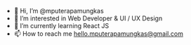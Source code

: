 - 👋 Hi, I’m @mputerapamungkas
- 👀 I’m interested in Web Developer & UI / UX Design
- 🌱 I’m currently learning React JS
- 📫 How to reach me hello.mputerapamungkas@gmail.com

<!---
mputerapamungkas/mputerapamungkas is a ✨ special ✨ repository because its `README.md` (this file) appears on your GitHub profile.
You can click the Preview link to take a look at your changes.
--->
